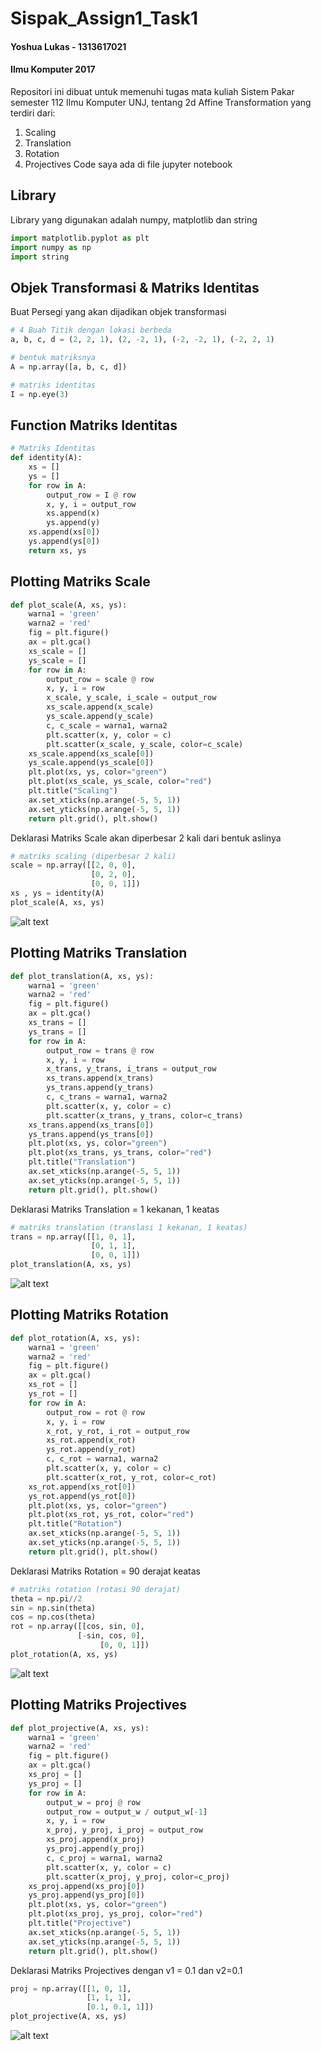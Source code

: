 # Sispak_Assign1_Task1
#### Yoshua Lukas - 1313617021 
#### Ilmu Komputer 2017
Repositori ini dibuat untuk memenuhi tugas mata kuliah Sistem Pakar semester 112 Ilmu Komputer UNJ, tentang 2d Affine Transformation yang terdiri dari:
1. Scaling
2. Translation
3. Rotation
4. Projectives
Code saya ada di file jupyter notebook

## Library
Library yang digunakan adalah numpy, matplotlib dan string
```python
import matplotlib.pyplot as plt
import numpy as np
import string
```
## Objek Transformasi & Matriks Identitas
Buat Persegi yang akan dijadikan objek transformasi
```python
# 4 Buah Titik dengan lokasi berbeda
a, b, c, d = (2, 2, 1), (2, -2, 1), (-2, -2, 1), (-2, 2, 1)

# bentuk matriksnya
A = np.array([a, b, c, d])

# matriks identitas
I = np.eye(3)
```
## Function Matriks Identitas
```python
# Matriks Identitas
def identity(A):
    xs = []
    ys = []
    for row in A:
        output_row = I @ row
        x, y, i = output_row
        xs.append(x)
        ys.append(y)
    xs.append(xs[0])
    ys.append(ys[0])
    return xs, ys
```
## Plotting Matriks Scale
```python
def plot_scale(A, xs, ys):
    warna1 = 'green'
    warna2 = 'red'
    fig = plt.figure()
    ax = plt.gca()
    xs_scale = []
    ys_scale = []
    for row in A:
        output_row = scale @ row
        x, y, i = row
        x_scale, y_scale, i_scale = output_row
        xs_scale.append(x_scale)
        ys_scale.append(y_scale)
        c, c_scale = warna1, warna2
        plt.scatter(x, y, color = c)
        plt.scatter(x_scale, y_scale, color=c_scale)
    xs_scale.append(xs_scale[0])
    ys_scale.append(ys_scale[0])
    plt.plot(xs, ys, color="green")
    plt.plot(xs_scale, ys_scale, color="red")
    plt.title("Scaling")
    ax.set_xticks(np.arange(-5, 5, 1))
    ax.set_yticks(np.arange(-5, 5, 1))
    return plt.grid(), plt.show()
```
Deklarasi Matriks Scale akan diperbesar 2 kali dari bentuk aslinya

```python
# matriks scaling (diperbesar 2 kali)
scale = np.array([[2, 0, 0], 
                  [0, 2, 0], 
                  [0, 0, 1]])
xs , ys = identity(A)
plot_scale(A, xs, ys)
```
![alt text](https://github.com/yoshualukash/Sispak_Assign1_Task1/blob/master/img/scaling.jpg "Scaling")

## Plotting Matriks Translation
```python
def plot_translation(A, xs, ys):
    warna1 = 'green'
    warna2 = 'red'
    fig = plt.figure()
    ax = plt.gca()
    xs_trans = []
    ys_trans = []
    for row in A:
        output_row = trans @ row
        x, y, i = row
        x_trans, y_trans, i_trans = output_row
        xs_trans.append(x_trans)
        ys_trans.append(y_trans)
        c, c_trans = warna1, warna2
        plt.scatter(x, y, color = c)
        plt.scatter(x_trans, y_trans, color=c_trans)
    xs_trans.append(xs_trans[0])
    ys_trans.append(ys_trans[0])
    plt.plot(xs, ys, color="green")
    plt.plot(xs_trans, ys_trans, color="red")
    plt.title("Translation")
    ax.set_xticks(np.arange(-5, 5, 1))
    ax.set_yticks(np.arange(-5, 5, 1))
    return plt.grid(), plt.show()
```
Deklarasi Matriks Translation = 1 kekanan, 1 keatas
```python
# matriks translation (translasi 1 kekanan, 1 keatas)
trans = np.array([[1, 0, 1],
                  [0, 1, 1],
                  [0, 0, 1]])
plot_translation(A, xs, ys)
```
![alt text](https://github.com/yoshualukash/Sispak_Assign1_Task1/blob/master/img/translation.jpg "Translation")

## Plotting Matriks Rotation
```python
def plot_rotation(A, xs, ys):
    warna1 = 'green'
    warna2 = 'red'
    fig = plt.figure()
    ax = plt.gca()
    xs_rot = []
    ys_rot = []
    for row in A:
        output_row = rot @ row
        x, y, i = row
        x_rot, y_rot, i_rot = output_row
        xs_rot.append(x_rot)
        ys_rot.append(y_rot)
        c, c_rot = warna1, warna2
        plt.scatter(x, y, color = c)
        plt.scatter(x_rot, y_rot, color=c_rot)
    xs_rot.append(xs_rot[0])
    ys_rot.append(ys_rot[0])
    plt.plot(xs, ys, color="green")
    plt.plot(xs_rot, ys_rot, color="red")
    plt.title("Rotation")
    ax.set_xticks(np.arange(-5, 5, 1))
    ax.set_yticks(np.arange(-5, 5, 1))
    return plt.grid(), plt.show()
```
Deklarasi Matriks Rotation = 90 derajat keatas
```python
# matriks rotation (rotasi 90 derajat)
theta = np.pi//2
sin = np.sin(theta)
cos = np.cos(theta)
rot = np.array([[cos, sin, 0], 
               [-sin, cos, 0],
                    [0, 0, 1]])
plot_rotation(A, xs, ys)
```
![alt text](https://github.com/yoshualukash/Sispak_Assign1_Task1/blob/master/img/Rotation.jpg "Rotation")

## Plotting Matriks Projectives
```python
def plot_projective(A, xs, ys):
    warna1 = 'green'
    warna2 = 'red'
    fig = plt.figure()
    ax = plt.gca()
    xs_proj = []
    ys_proj = []
    for row in A:
        output_w = proj @ row
        output_row = output_w / output_w[-1]
        x, y, i = row
        x_proj, y_proj, i_proj = output_row
        xs_proj.append(x_proj)
        ys_proj.append(y_proj)
        c, c_proj = warna1, warna2
        plt.scatter(x, y, color = c)
        plt.scatter(x_proj, y_proj, color=c_proj)
    xs_proj.append(xs_proj[0])
    ys_proj.append(ys_proj[0])
    plt.plot(xs, ys, color="green")
    plt.plot(xs_proj, ys_proj, color="red")
    plt.title("Projective")
    ax.set_xticks(np.arange(-5, 5, 1))
    ax.set_yticks(np.arange(-5, 5, 1))
    return plt.grid(), plt.show()
```
Deklarasi Matriks Projectives dengan v1 = 0.1 dan v2=0.1
```python
proj = np.array([[1, 0, 1], 
                 [1, 1, 1], 
                 [0.1, 0.1, 1]])
plot_projective(A, xs, ys)
```
![alt text](https://github.com/yoshualukash/Sispak_Assign1_Task1/blob/master/img/Projective.jpg "Projectives")
